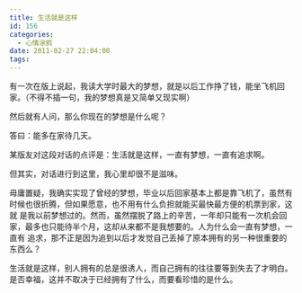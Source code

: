 ```yaml
---
title: 生活就是这样
id: 156
categories:
  - 心情涂鸦
date: 2011-02-27 22:04:00
tags:
---
```


有一次在版上说起，我读大学时最大的梦想，就是以后工作挣了钱，能坐飞机回家。（不得不插一句，我的梦想真是又简单又现实啊）

然后就有人问，那么你现在的梦想是什么呢？

答曰：能多在家待几天。

某版友对这段对话的点评是：生活就是这样，一直有梦想，一直有追求啊。

但其实，对话进行到这里，我心里却很不是滋味。

毋庸置疑，我确实实现了曾经的梦想，毕业以后回家基本上都是靠飞机了，虽然有时候也很折腾，但如果愿意，也不用有什么负担就能买最快最方便的机票到家，这就
是我以前梦想过的。然而，虽然摆脱了路上的辛苦，一年却只能有一次机会回家，最多也只能待半个月，这却从来都不是我想要的。人为什么会一直有梦想，一直有
追求，那不正是因为追到以后才发觉自己丢掉了原本拥有的另一种很重要的东西么？

生活就是这样，别人拥有的总是很诱人，而自己拥有的往往要等到失去了才明白。是否幸福，这并不取决于已经拥有了什么，而要看珍惜的是什么。
